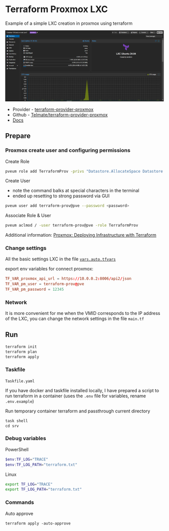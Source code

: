 # Terraform Proxmox LXC 

Example of a simple LXC creation in proxmox using terraform

![terraform proxmox lxc](./image/screen.png)

- Provider - [terraform-provider-proxmox](https://registry.terraform.io/providers/Telmate/proxmox/latest/docs/resources/lxc)
- Github - [Telmate/terraform-provider-proxmox](https://github.com/Telmate/terraform-provider-proxmox)
- [Docs](https://github.com/Telmate/terraform-provider-proxmox/blob/master/docs/index.md)


## Prepare

### Proxmox create user and configuring permissions
Create Role
```bash
pveum role add TerraformProv -privs "Datastore.AllocateSpace Datastore.Audit Pool.Allocate Sys.Audit Sys.Console Sys.Modify VM.Allocate VM.Audit VM.Clone VM.Config.CDROM VM.Config.Cloudinit VM.Config.CPU VM.Config.Disk VM.Config.HWType VM.Config.Memory VM.Config.Network VM.Config.Options VM.Migrate VM.Monitor VM.PowerMgmt SDN.Use"
```

Create User
- note the command balks at special characters in the terminal
- ended up resetting to strong password via GUI
```bash
pveum user add terraform-prov@pve --password <password>
```

Associate Role & User
```bash
pveum aclmod / -user terraform-prov@pve -role TerraformProv
```

Additional information: [Proxmox: Deploying Infrastructure with Terraform](https://ronamosa.io/docs/engineer/LAB/proxmox-terraform/)

### Change settings

All the basic settings LXC in the file [`vars.auto.tfvars`](https://github.com/akmalovaa/terraform-proxmox-lxc/blob/main/vars.auto.tfvars)

export env variables for connect proxmox:
```conf
TF_VAR_proxmox_api_url = https://10.0.0.2:8006/api2/json
TF_VAR_pm_user = terraform-prov@pve
TF_VAR_pm_password = 12345
```

### Network
It is more convenient for me when the VMID corresponds to the IP address of the LXC, you can change the network settings in the file `main.tf`


## Run 

```shell
terraform init
terraform plan
terraform apply
```

### Taskfile

`Taskfile.yaml`

If you have docker and taskfile installed locally, I have prepared a script to run terraform in a container (uses the `.env` file for variables, rename `.env.example`)

Run temporary container terraform and passthrough current directory

```shell
task shell
cd srv
```





### Debug variables

PowerShell
```powershell
$env:TF_LOG="TRACE"
$env:TF_LOG_PATH="terraform.txt"
```

Linux
```bash
export TF_LOG="TRACE"
export TF_LOG_PATH="terraform.txt"
```


### Commands 
Auto approve

```shell
terraform apply -auto-approve
```